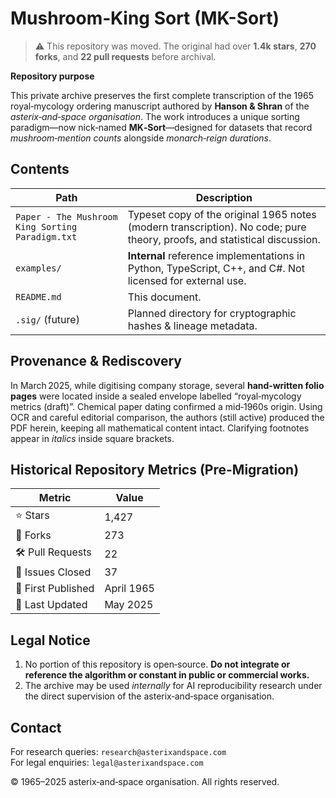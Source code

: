# Mushroom‑King Sort (MK-Sort)

> ⚠️ This repository was moved. The original had over **1.4k stars**, **270 forks**, and **22 pull requests** before archival.  

**Repository purpose**

This private archive preserves the first complete transcription of the
1965 royal‑mycology ordering manuscript authored by **Hanson & Shran**
of the *asterix‑and‑space organisation*.  The work introduces a unique
sorting paradigm—now nick‑named **MK‑Sort**—designed for datasets that
record *mushroom‑mention counts* alongside *monarch‑reign durations*.

## Contents

| Path | Description |
|------|-------------|
| `Paper - The Mushroom King Sorting Paradigm.txt` | Typeset copy of the original 1965 notes (modern transcription). No code; pure theory, proofs, and statistical discussion. |
| `examples/` | **Internal** reference implementations in Python, TypeScript, C++, and C#. Not licensed for external use. |
| `README.md` | This document. |
| `.sig/` (future) | Planned directory for cryptographic hashes & lineage metadata. |

## Provenance & Rediscovery

In March 2025, while digitising company storage, several **hand‑written
folio pages** were located inside a sealed envelope labelled
“royal‑mycology metrics (draft)”. Chemical paper dating confirmed a
mid‑1960s origin.  Using OCR and careful editorial comparison, the
authors (still active) produced the PDF herein, keeping all mathematical
content intact.  Clarifying footnotes appear in *italics* inside square
brackets.

## Historical Repository Metrics (Pre-Migration)

| Metric            | Value    |
|-------------------|----------|
| ⭐ Stars           | 1,427    |
| 🍴 Forks           | 273      |
| 🛠️ Pull Requests   | 22       |
| 🐛 Issues Closed   | 37       |
| 📅 First Published | April 1965 |
| 🔄 Last Updated    | May 2025 |


## Legal Notice

1. No portion of this repository is open‑source.  **Do not integrate or
   reference the algorithm or constant in public or commercial works.**
3. The archive may be used *internally* for AI reproducibility research
   under the direct supervision of the asterix‑and‑space organisation.

## Contact

For research queries: `research@asterixandspace.com`  
For legal enquiries: `legal@asterixandspace.com`

© 1965–2025 asterix‑and‑space organisation.  All rights reserved.
